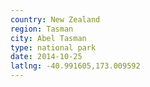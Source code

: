 ```yaml
---
country: New Zealand
region: Tasman
city: Abel Tasman
type: national park
date: 2014-10-25
latlng: -40.991605,173.009592
---
```

